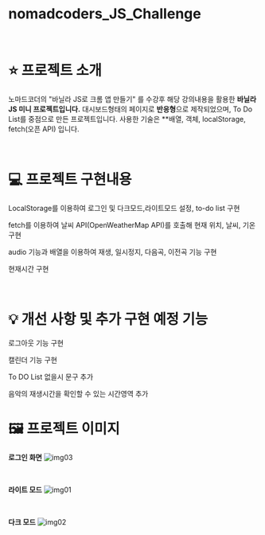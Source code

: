 # nomadcoders_JS_Challenge

</br>

# ⭐️ 프로젝트 소개
노마드코더의 "바닐라 JS로 크롬 앱 만들기" 를 수강후 해당 강의내용을 활용한 **바닐라JS 미니 프로젝트입니다.**
대시보드형태의 페이지로 **반응형**으로 제작되었으며, To Do List를 중점으로 만든 프로젝트입니다. 사용한 기술은 **배열, 객체, localStorage, fetch(오픈 API) 입니다.

</br>

# 💻 프로젝트 구현내용
<p>LocalStorage를 이용하여 로그인 및 다크모드,라이트모드 설정, to-do list 구현</p>
<p>fetch를 이용하여 날씨 API(OpenWeatherMap API)를 호출해 현재 위치, 날씨, 기온 구현</p>
<p>audio 기능과 배열을 이용하여 재생, 일시정지, 다음곡, 이전곡 기능 구현</p>
<p>현재시간 구현</p>

</br>

# 💡 개선 사항 및 추가 구현 예정 기능
<p>로그아웃 기능 구현</p>
<p>캘린더 기능 구현</p>
<p>To DO List 없을시 문구 추가</p>
<p>음악의 재생시간을 확인할 수 있는 시간영역 추가</p>


# 🖼 프로젝트 이미지
<span>**로그인 화면**</span>
![img03](https://user-images.githubusercontent.com/66175249/177054562-35dab496-c664-4bc9-b65e-2e51d99ecfc3.png)

</br>

<span>**라이트 모드**</span>
![img01](https://user-images.githubusercontent.com/66175249/177054555-c79d1927-cf86-4b81-a565-a2e7321b3edd.png)

</br>

<span>**다크 모드**</span>
![img02](https://user-images.githubusercontent.com/66175249/177054561-0056fff7-a113-456e-9a05-107d50df0e27.png)
